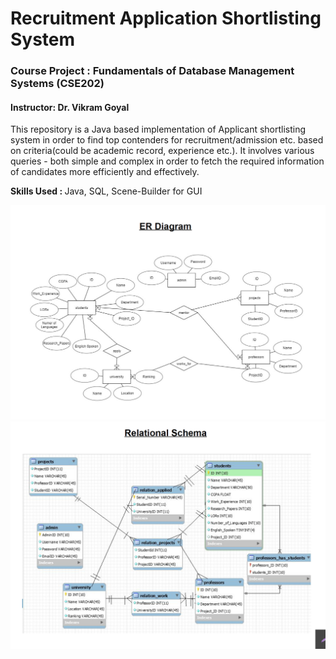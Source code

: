 # Recruitment Application Shortlisting System

### Course Project : Fundamentals of Database Management Systems (CSE202) 
#### Instructor: Dr. Vikram Goyal 
  
This repository is a Java based implementation of Applicant shortlisting system in order to find top contenders for recruitment/admission etc. based on criteria(could be academic record, experience etc.).
It involves various queries - both simple and complex in order to fetch the required information of candidates more efficiently and effectively. 

<b> Skills Used : </b>
Java, SQL, Scene-Builder for GUI

<img src="ER-Diagram.png">
<img src="Relational_Schema.png">
